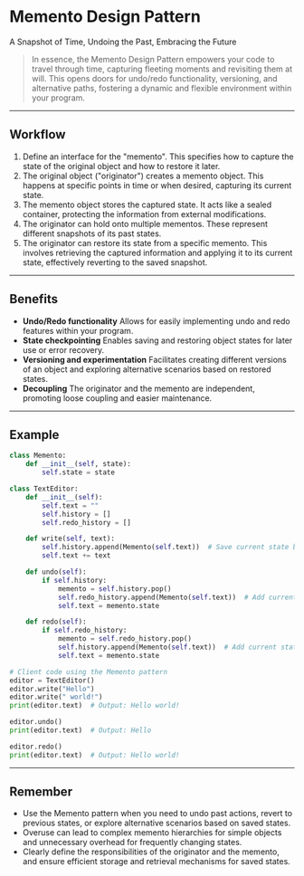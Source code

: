 # **Memento Design Pattern**

A Snapshot of Time, Undoing the Past, Embracing the Future

> In essence, the Memento Design Pattern empowers your code to travel through time, capturing fleeting moments and revisiting them at will. This opens doors for undo/redo functionality, versioning, and alternative paths, fostering a dynamic and flexible environment within your program.

---

## Workflow

1. Define an interface for the "memento". This specifies how to capture the state of the original object and how to restore it later.
2. The original object ("originator") creates a memento object. This happens at specific points in time or when desired, capturing its current state.
3. The memento object stores the captured state. It acts like a sealed container, protecting the information from external modifications.
4. The originator can hold onto multiple mementos. These represent different snapshots of its past states.
5. The originator can restore its state from a specific memento. This involves retrieving the captured information and applying it to its current state, effectively reverting to the saved snapshot.

---

## Benefits

* **Undo/Redo functionality**
  Allows for easily implementing undo and redo features within your program.
* **State checkpointing**
  Enables saving and restoring object states for later use or error recovery.
* **Versioning and experimentation**
  Facilitates creating different versions of an object and exploring alternative scenarios based on restored states.
* **Decoupling**
  The originator and the memento are independent, promoting loose coupling and easier maintenance.

---

## Example

```python
class Memento:
    def __init__(self, state):
        self.state = state

class TextEditor:
    def __init__(self):
        self.text = ""
        self.history = []
        self.redo_history = []

    def write(self, text):
        self.history.append(Memento(self.text))  # Save current state before modification
        self.text += text

    def undo(self):
        if self.history:
            memento = self.history.pop()
            self.redo_history.append(Memento(self.text))  # Add current state to redo history
            self.text = memento.state

    def redo(self):
        if self.redo_history:
            memento = self.redo_history.pop()
            self.history.append(Memento(self.text))  # Add current state to undo history
            self.text = memento.state

# Client code using the Memento pattern
editor = TextEditor()
editor.write("Hello")
editor.write(" world!")
print(editor.text)  # Output: Hello world!

editor.undo()
print(editor.text)  # Output: Hello

editor.redo()
print(editor.text)  # Output: Hello world!

```

---

## Remember

* Use the Memento pattern when you need to undo past actions, revert to previous states, or explore alternative scenarios based on saved states.
* Overuse can lead to complex memento hierarchies for simple objects and unnecessary overhead for frequently changing states.
* Clearly define the responsibilities of the originator and the memento, and ensure efficient storage and retrieval mechanisms for saved states.

